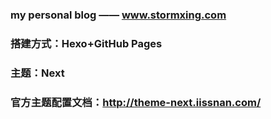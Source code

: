 ### my personal blog —— www.stormxing.com
### 搭建方式：Hexo+GitHub Pages
### 主题：Next
### 官方主题配置文档：http://theme-next.iissnan.com/